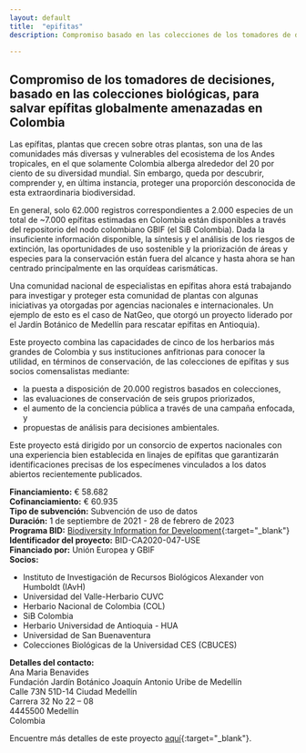 ```yaml
---
layout: default
title:  "epifitas"
description: Compromiso basado en las colecciones de los tomadores de decisiones para salvar en Colombia a epífitas amenazadas globalmente

---
```


## Compromiso de los tomadores de decisiones, basado en las colecciones biológicas, para salvar epífitas globalmente amenazadas en Colombia


Las epífitas, plantas que crecen sobre otras plantas, son una de las comunidades más diversas y vulnerables del ecosistema de los Andes tropicales, en el que solamente Colombia alberga alrededor del 20 por ciento de su diversidad mundial. Sin embargo, queda por descubrir, comprender y, en última instancia, proteger una proporción desconocida de esta extraordinaria biodiversidad.

En general, solo 62.000 registros correspondientes a 2.000 especies de un total de ~7.000 epífitas estimadas en Colombia están disponibles a través del repositorio del nodo colombiano GBIF (el SiB Colombia). Dada la insuficiente información disponible, la síntesis y el análisis de los riesgos de extinción, las oportunidades de uso sostenible y la priorización de áreas y especies para la conservación están fuera del alcance y hasta ahora se han centrado principalmente en las orquídeas carismáticas.

Una comunidad nacional de especialistas en epífitas ahora está trabajando para investigar y proteger esta comunidad de plantas con algunas iniciativas ya otorgadas por agencias nacionales e internacionales. Un ejemplo de esto es el caso de NatGeo, que otorgó un proyecto liderado por el Jardín Botánico de Medellín para rescatar epífitas en Antioquia).

Este proyecto combina las capacidades de cinco de los herbarios más grandes de Colombia y sus instituciones anfitrionas para conocer la utilidad, en términos de conservación, de las colecciones de epífitas y sus socios comensalistas mediante:

- la puesta a disposición de 20.000 registros basados en colecciones,
- las evaluaciones de conservación de seis grupos priorizados,
- el aumento de la conciencia pública a través de una campaña enfocada, y
- propuestas de análisis para decisiones ambientales.

Este proyecto está dirigido por un consorcio de expertos nacionales con una experiencia bien establecida en linajes de epífitas que garantizarán identificaciones precisas de los especímenes vinculados a los datos abiertos recientemente publicados.

**Financiamiento:** € 58.682  
**Cofinanciamiento:** € 60.935  
**Tipo de subvención:** Subvención de uso de datos  
**Duración:** 1 de septiembre de 2021 - 28 de febrero de 2023  
**Programa BID:** [Biodiversity Information for Development](https://www.gbif.org/es/programme/82243){:target="_blank"}  
**Identificador del proyecto:** BID-CA2020-047-USE  
**Financiado por:** Unión Europea y GBIF  
**Socios:**
- Instituto de Investigación de Recursos Biológicos Alexander von Humboldt (IAvH)   
- Universidad del Valle-Herbario CUVC  
- Herbario Nacional de Colombia (COL)   
- SiB Colombia  
- Herbario Universidad de Antioquia - HUA
- Universidad de San Buenaventura  
- Colecciones Biológicas de la Universidad CES (CBUCES)

**Detalles del contacto:**  
Ana Maria Benavides  
Fundación Jardín Botánico Joaquín Antonio Uribe de Medellín  
Calle 73N 51D-14 Ciudad Medellín  
Carrera 32 No 22 – 08  
4445500 Medellín  
Colombia


Encuentre más detalles de este proyecto [aquí](https://www.gbif.org/es/project/BID-CA2020-045-NAC/data-mobilization-for-key-entomological-groups-across-caribbean-colombia){:target="_blank"}.
